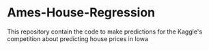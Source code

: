 # Ames-House-Regression
This repository contain the code to make predictions for the Kaggle's competition about predicting house prices in Iowa

